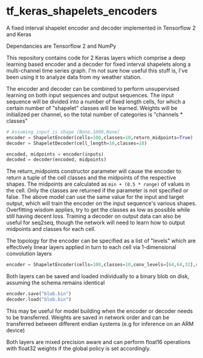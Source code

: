 # tf_keras_shapelets_encoders
A fixed interval shapelet encoder and decoder implemented in Tensorflow 2 and Keras

Dependancies are Tensorflow 2 and NumPy

This repository contains code for 2 Keras layers which comprise a deep learning based encoder and a decoder for fixed interval shapelets along a multi-channel time series graph. 
I'm not sure how useful this stuff is, I've been using it to analyze data from my weather station.

The encoder and decoder can be combined to perform unsupervised learning on both input sequences and output sequences. 
The input sequence will be divided into a number of fixed length cells, for which a certain number of "shapelet" classes will be learned.
Weights will be initialized per channel, so the total number of categories is "channels * classes"
```python
# Assuming input is shape [None,1000,None]
encoder = ShapeletEncoder(cells=100,classes=10,return_midpoints=True)
decoder = ShapeletDecoder(cell_length=10,classes=10)

encoded, midpoints = encoder(inputs)
decoded = decoder(encoded, midpoints)
```
The return_midpoints constructor parameter will cause the encoder to return a tuple of the cell classes and the midpoints of the respective shapes. The midpoints are calculated as ```min + (0.5 * range)``` of values in the cell. Only the classes are returned if the parameter is not specified or false.
The above model can use the same value for the input and target output, which will train the encoder on the input sequence's various shapes. Overfitting wisdom applies, try to get the classes as low as possible while still having decent loss.
Training a decoder on output data can also be useful for seq2seq, though the network will need to learn how to output midpoints and classes for each cell.

The topology for the encoder can be specified as a list of "levels" which are effectively linear layers applied in turn to each cell via 1-dimensional convolution layers
```python
encoder = ShapeletEncoder(cells=100,classes=10,conv_levels=[64,64,32],return_midpoints=False)
```

Both layers can be saved and loaded individually to a binary blob on disk, assuming the schema remains identical
```python
encoder.save("blob.bin")
decoder.load("blob.bin")
```
This may be useful for model building when the encoder or decoder needs to be transferred. Weights are saved in network order and can be transferred between different endian systems (e.g for inference on an ARM device)

Both layers are mixed precision aware and can perform float16 operations with float32 weights if the global policy is set accordingly.
